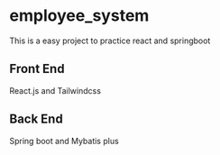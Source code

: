 # employee_system
This is a easy project to practice react and springboot

## Front End
React.js and Tailwindcss

## Back End
Spring boot and Mybatis plus
